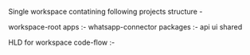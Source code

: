 Single workspace contatining following projects structure - 

workspace-root
        apps :- 
    whatsapp-connector
    packages :- 
        api
        ui
        shared

HLD for workspace code-flow :-
